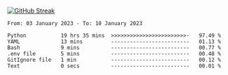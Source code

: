 [![GitHub Streak](https://streak-stats.demolab.com?user=renren-017&theme=sea&hide_border=true&background=DD272700)](https://git.io/streak-stats)

<!--START_SECTION:waka-->

```text
From: 03 January 2023 - To: 10 January 2023

Python           19 hrs 35 mins  >>>>>>>>>>>>>>>>>>>>>>>>-   97.49 %
YAML             13 mins         -------------------------   01.13 %
Bash             9 mins          -------------------------   00.77 %
.env file        5 mins          -------------------------   00.48 %
GitIgnore file   1 min           -------------------------   00.12 %
Text             0 secs          -------------------------   00.01 %
```

<!--END_SECTION:waka-->
